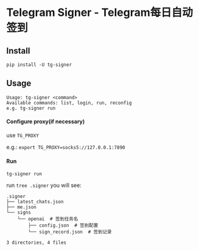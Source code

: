 # Telegram Signer - Telegram每日自动签到

## Install
`pip install -U tg-signer`

## Usage
```
Usage: tg-signer <command>
Available commands: list, login, run, reconfig
e.g. tg-signer run
```
#### Configure proxy(if necessary)
use `TG_PROXY`

e.g.:
`export TG_PROXY=socks5://127.0.0.1:7890`

#### Run
`tg-signer run`

run `tree .signer` you will see:
```
.signer
├── latest_chats.json
├── me.json
└── signs
    └── openai  # 签到任务名
        ├── config.json  # 签到配置
        └── sign_record.json  # 签到记录

3 directories, 4 files
```
